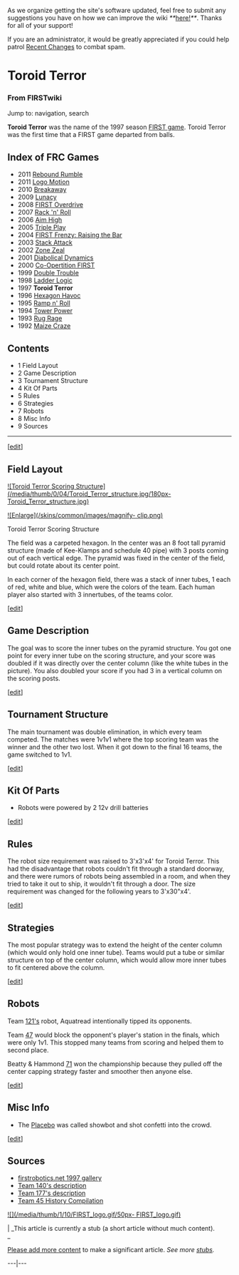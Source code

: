 As we organize getting the site's software updated, feel free to submit any
suggestions you have on how we can improve the wiki
_**_[here!](/index.php/User:Hallry/Suggestions "User:Hallry/Suggestions"
)_**_. Thanks for all of your support!

If you are an administrator, it would be greatly appreciated if you could help
patrol [Recent Changes](/index.php/Special:Recentchanges
"Special:Recentchanges" ) to combat spam.

# Toroid Terror

### From FIRSTwiki

Jump to: navigation, search

  

**Toroid Terror** was the name of the 1997 season [FIRST game](/index.php/FRC_Games "FRC Games" ). Toroid Terror was the first time that a FIRST game departed from balls. 

Index of FRC Games  
---  
  
  * 2011 [Rebound Rumble](/index.php/Rebound_Rumble "Rebound Rumble" )
  * 2011 [Logo Motion](/index.php/Logo_Motion "Logo Motion" )
  * 2010 [Breakaway](/index.php/Breakaway "Breakaway" )
  * 2009 [Lunacy](/index.php/Lunacy "Lunacy" )
  * 2008 [FIRST Overdrive](/index.php/FIRST_Overdrive "FIRST Overdrive" )
  * 2007 [Rack 'n' Roll](/index.php/Rack_%27n%27_Roll "Rack 'n' Roll" )
  * 2006 [Aim High](/index.php/Aim_High "Aim High" )
  * 2005 [Triple Play](/index.php/Triple_Play "Triple Play" )
  * 2004 [FIRST Frenzy: Raising the Bar](/index.php/FIRST_Frenzy:_Raising_the_Bar "FIRST Frenzy: Raising the Bar" )
  * 2003 [Stack Attack](/index.php/Stack_Attack "Stack Attack" )
  * 2002 [Zone Zeal](/index.php/Zone_Zeal "Zone Zeal" )
  * 2001 [Diabolical Dynamics](/index.php/Diabolical_Dynamics "Diabolical Dynamics" )
  * 2000 [Co-Opertition FIRST](/index.php/Co-Opertition_FIRST "Co-Opertition FIRST" )
  * 1999 [Double Trouble](/index.php/Double_Trouble "Double Trouble" )
  * 1998 [Ladder Logic](/index.php/Ladder_Logic "Ladder Logic" )
  * 1997 **Toroid Terror**
  * 1996 [Hexagon Havoc](/index.php/Hexagon_Havoc "Hexagon Havoc" )
  * 1995 [Ramp n' Roll](/index.php/Ramp_n%27_Roll "Ramp n' Roll" )
  * 1994 [Tower Power](/index.php/Tower_Power "Tower Power" )
  * 1993 [Rug Rage](/index.php/Rug_Rage "Rug Rage" )
  * 1992 [Maize Craze](/index.php/Maize_Craze "Maize Craze" )  
  
  

## Contents

  * 1 Field Layout
  * 2 Game Description
  * 3 Tournament Structure
  * 4 Kit Of Parts
  * 5 Rules
  * 6 Strategies
  * 7 Robots
  * 8 Misc Info
  * 9 Sources  
---  
  
[[edit](/index.php?title=Toroid_Terror&action=edit&section=1 "Edit section:
Field Layout" )]

## Field Layout

[![Toroid Terror Scoring
Structure](/media/thumb/0/04/Toroid_Terror_structure.jpg/180px-
Toroid_Terror_structure.jpg)](/index.php/Image:Toroid_Terror_structure.jpg
"Toroid Terror Scoring Structure" )

[![Enlarge](/skins/common/images/magnify-
clip.png)](/index.php/Image:Toroid_Terror_structure.jpg "Enlarge" )

Toroid Terror Scoring Structure

The field was a carpeted hexagon. In the center was an 8 foot tall pyramid
structure (made of Kee-Klamps and schedule 40 pipe) with 3 posts coming out of
each vertical edge. The pyramid was fixed in the center of the field, but
could rotate about its center point.

In each corner of the hexagon field, there was a stack of inner tubes, 1 each
of red, white and blue, which were the colors of the team. Each human player
also started with 3 innertubes, of the teams color.

[[edit](/index.php?title=Toroid_Terror&action=edit&section=2 "Edit section:
Game Description" )]

## Game Description

The goal was to score the inner tubes on the pyramid structure. You got one
point for every inner tube on the scoring structure, and your score was
doubled if it was directly over the center column (like the white tubes in the
picture). You also doubled your score if you had 3 in a vertical column on the
scoring posts.

[[edit](/index.php?title=Toroid_Terror&action=edit&section=3 "Edit section:
Tournament Structure" )]

## Tournament Structure

The main tournament was double elimination, in which every team competed. The
matches were 1v1v1 where the top scoring team was the winner and the other two
lost. When it got down to the final 16 teams, the game switched to 1v1.

[[edit](/index.php?title=Toroid_Terror&action=edit&section=4 "Edit section:
Kit Of Parts" )]

## Kit Of Parts

  * Robots were powered by 2 12v drill batteries 

[[edit](/index.php?title=Toroid_Terror&action=edit&section=5 "Edit section:
Rules" )]

## Rules

The robot size requirement was raised to 3'x3'x4' for Toroid Terror. This had
the disadvantage that robots couldn't fit through a standard doorway, and
there were rumors of robots being assembled in a room, and when they tried to
take it out to ship, it wouldn't fit through a door. The size requirement was
changed for the following years to 3'x30"x4'.

[[edit](/index.php?title=Toroid_Terror&action=edit&section=6 "Edit section:
Strategies" )]

## Strategies

The most popular strategy was to extend the height of the center column (which
would only hold one inner tube). Teams would put a tube or similar structure
on top of the center column, which would allow more inner tubes to fit
centered above the column.

[[edit](/index.php?title=Toroid_Terror&action=edit&section=7 "Edit section:
Robots" )]

## Robots

Team [121's](/index.php/121 "121" ) robot, Aquatread intentionally tipped its
opponents.

Team [47](/index.php/47 "47" ) would block the opponent's player's station in
the finals, which were only 1v1. This stopped many teams from scoring and
helped them to second place.

Beatty &amp; Hammond [71](/index.php/71 "71" ) won the championship because
they pulled off the center capping strategy faster and smoother then anyone
else.

[[edit](/index.php?title=Toroid_Terror&action=edit&section=8 "Edit section:
Misc Info" )]

## Misc Info

  * The [Placebo](/index.php/Placebo "Placebo" ) was called showbot and shot confetti into the crowd. 

[[edit](/index.php?title=Toroid_Terror&action=edit&section=9 "Edit section:
Sources" )]

## Sources

  * [firstrobotics.net 1997 gallery](http://firstrobotics.net/97Gallery/index.htm "http://firstrobotics.net/97Gallery/index.htm" )
  * [Team 140's description](http://www.surko.net/first/competition/1997/index.html "http://www.surko.net/first/competition/1997/index.html" )
  * [Team 177's description](http://www.swindsor.k12.ct.us/Highschool/activities/clubs/first/1997.html "http://www.swindsor.k12.ct.us/Highschool/activities/clubs/first/1997.html" )
  * [Team 45 History Compilation](http://www.technokats.org/historyproject.php "http://www.technokats.org/historyproject.php" )

[![](/media/thumb/1/10/FIRST_logo.gif/50px-
FIRST_logo.gif)](/index.php/Image:FIRST_logo.gif "" )

|  _This article is currently a stub (a short article without much content).  
_

[Please add more
content](http://www.firstwiki.net/index.php?title=Toroid_Terror&action=edit
"http://www.firstwiki.net/index.php?title=Toroid_Terror&action=edit" ) to make
a significant article. _See more [stubs](/index.php/Special:Shortpages
"Special:Shortpages" )._  
  
---|---  
  
